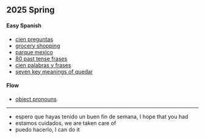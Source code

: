


## 2025 Spring

#### Easy Spanish


- [cien preguntas](https://www.youtube.com/watch?v=hpsgQkD27BA)
- [grocery shopping](https://www.youtube.com/watch?v=gUGPeMAFZtA)
- [parque mexico](https://www.youtube.com/watch?v=BhwnAYvzhm4)
- [80 past tense frases](https://www.youtube.com/watch?v=BVRBeWBFA5I)
- [cien palabras y frases](https://www.youtube.com/watch?v=CFmfVQx6kP4)
- [seven key meanings of quedar](https://www.youtube.com/watch?v=M9uY4QFZRK0)

#### Flow

- [object pronouns](./../grammar/object-pronouns.md)

---
- espero que hayas tenido un buen fin de semana, I hope that you had
- estamos cuidados, we are taken care of
- puedo hacerlo, I can do it
